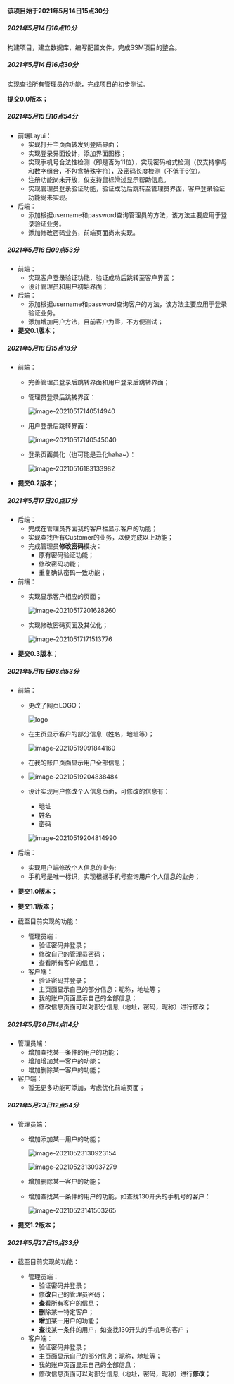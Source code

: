 #### 该项目始于2021年5月14日15点30分

##### 2021年5月14日16点10分

构建项目，建立数据库，编写配置文件，完成SSM项目的整合。

##### 2021年5月14日16点30分

实现查找所有管理员的功能，完成项目的初步测试。

**提交0.0版本；**

##### 2021年5月15日16点54分

- 前端Layui：
  - 实现打开主页面转发到登陆界面；
  - 实现登录界面设计，添加界面图标；
  - 实现手机号合法性检测（即是否为11位），实现密码格式检测（仅支持字母和数字组合，不包含特殊字符），及密码长度检测（不低于6位）。
  - 注册功能尚未开放，仅支持鼠标滑过显示帮助信息。
  - 实现管理员登录验证功能，验证成功后跳转至管理员界面，客户登录验证功能尚未实现。
- 后端：
  - 添加根据username和password查询管理员的方法，该方法主要应用于登录验证业务。
  - 添加修改密码业务，前端页面尚未实现。

##### 2021年5月16日09点53分

- 前端：
  - 实现客户登录验证功能，验证成功后跳转至客户界面；
  - 设计管理员和用户初始界面；
- 后端：
  - 添加根据username和password查询客户的方法，该方法主要应用于登录验证业务。
  - 添加增加用户方法，目前客户为零，不方便测试；
- **提交0.1版本；**

##### 2021年5月16日15点18分

- 前端：

  - 完善管理员登录后跳转界面和用户登录后跳转界面；

  - 管理员登录后跳转界面：

    ![image-20210517140514940](noteImages/image-20210517140514940.png)

  - 用户登录后跳转界面：

    ![image-20210517140545040](noteImages/image-20210517140545040.png)

  - 登录页面美化（也可能是丑化haha~）：

    ![image-20210516183133982](noteImages/image-20210516183133982.png)

- **提交0.2版本；**

##### 2021年5月17日20点17分

- 后端：
  - 完成在管理员界面我的客户栏显示客户的功能；
  - 实现查找所有Customer的业务，以便完成以上功能；
  - 完成管理员**修改密码**模块：
    - 原有密码验证功能；
    - 修改密码功能；
    - 重复确认密码一致功能；
- 前端：
  - 实现显示客户相应的页面；

    ![image-20210517201628260](noteImages/image-20210517201628260.png)

  - 实现修改密码页面及其优化；

    ![image-20210517171513776](noteImages/image-20210517171513776.png)
- **提交0.3版本；**

##### 2021年5月19日08点53分

- 前端：

  - 更改了网页LOGO；

    ![logo](noteImages/logo.png)

  - 在主页显示客户的部分信息（姓名，地址等）；

    ![image-20210519091844160](noteImages/image-20210519091844160.png)

  - 在我的账户页面显示用户全部信息；

  - ![image-20210519204838484](noteImages/image-20210519204838484.png)

  - 设计实现用户修改个人信息页面，可修改的信息有：

    - 地址
    - 姓名
    - 密码

    ![image-20210519204814990](noteImages/image-20210519204814990.png)

- 后端：

  - 实现用户端修改个人信息的业务;
  - 手机号是唯一标识，实现根据手机号查询用户个人信息的业务；

- **提交1.0版本；**

- **提交1.1版本；**

- 截至目前实现的功能：

  - 管理员端：
    - 验证密码并登录；
    - 修改自己的管理员密码；
    - 查看所有客户的信息；
  - 客户端：
    - 验证密码并登录；
    - 主页面显示自己的部分信息：昵称，地址等；
    - 我的账户页面显示自己的全部信息；
    - 修改信息页面可以对部分信息（地址，密码，昵称）进行修改；

##### 2021年5月20日14点14分

- 管理员端：
  - 增加查找某一条件的用户的功能；
  - 增加增加某一客户的功能；
  - 增加删除某一客户的功能；
- 客户端：
  - 暂无更多功能可添加，考虑优化前端页面；

##### 2021年5月23日12点54分

- 管理员端：

  - 增加添加某一用户的功能；

    ![image-20210523130923154](noteImages/image-20210523130923154.png)

    ![image-20210523130937279](noteImages/image-20210523130937279.png)

  - 增加删除某一客户的功能；

  - 增加查找某一条件的用户的功能，如查找130开头的手机号的客户：

    ![image-20210523141503265](noteImages/image-20210523141503265.png)

- **提交1.2版本；**

##### 2021年5月27日15点33分

- 截至目前实现的功能：

  - 管理员端：
    - 验证密码并登录；
    - 修**改**自己的管理员密码；
    - **查**看所有客户的信息；
    - **删**除某一特定客户；
    - **增**加某一用户的功能；
    - **查**找某一条件的用户，如查找130开头的手机号的客户；
  - 客户端：
    - 验证密码并登录；
    - 主页面显示自己的部分信息：昵称，地址等；
    - 我的账户页面显示自己的全部信息；
    - 修改信息页面可以对部分信息（地址，密码，昵称）进行**修改**；
